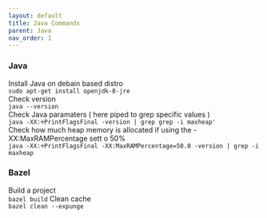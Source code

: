 ```yaml
---
layout: default
title: Java Commands
parent: Java
nav_order: 1
---
```

### Java
Install Java on debain based distro   
```sudo apt-get install openjdk-8-jre```   
Check version   
```java --version```   
Check Java paramaters ( here piped to grep specific values )      
```java -XX:+PrintFlagsFinal -version | grep grep -i maxheap'```   
Check how much heap memory is allocated if using the -XX:MaxRAMPercentage sett o 50%     
```java -XX:+PrintFlagsFinal -XX:MaxRAMPercentage=50.0 -version | grep -i maxheap```
### Bazel
Build a project  
```bazel build```
Clean cache  
```bazel clean --expunge```

